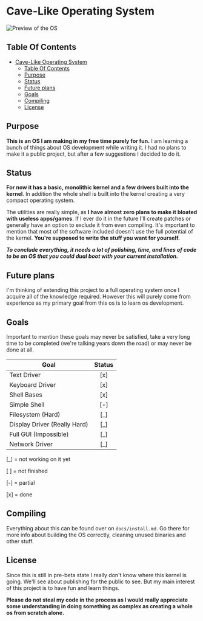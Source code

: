 # Cave-Like Operating System

![Preview of the OS](./docs/preview.png)

## Table Of Contents

- [Cave-Like Operating System](#cave-like-operating-system)
  - [Table Of Contents](#table-of-contents)
  - [Purpose](#purpose)
  - [Status](#status)
  - [Future plans](#future-plans)
  - [Goals](#goals)
  - [Compiling](#compiling)
  - [License](#license)

## Purpose

**This is an OS I am making in my free time purely for fun.** I am learning a bunch of things about OS development while writing it. I had no plans to make it a public project, but after a few suggestions I decided to do it. 

## Status

**For now it has a basic, monolithic kernel and a few drivers built into the kernel**. In addition the whole shell is built into the kernel creating a very compact operating system. 

The utilities are really simple, as **I have almost zero plans to make it bloated with useless apps/games**. If I ever do it in the future I'll create patches or generally have an option to exclude it from even compiling. It's important to mention that most of the software included doesn't use the full potential of the kernel. **You're supposed to write the stuff you want for yourself.** 

***To conclude everything, it needs a lot of polishing, time, and lines of code to be an OS that you could dual boot with your current installation.*** 

## Future plans

I'm thinking of extending this project to a full operating system once I acquire all of the knowledge required. However this will purely come from experience as my primary goal from this os is to learn os development. 

## Goals

Important to mention these goals may never be satisfied, take a very long time to be completed (we're talking years down the road) or may never be done at all.

| Goal                         | Status |
| ---------------------------- |:------:|
| Text Driver                  | [x]    |
| Keyboard Driver              | [x]    |
| Shell Bases                  | [x]    |
| Simple Shell                 | [-]    |
| Filesystem (Hard)            | [_]    |
| Display Driver (Really Hard) | [_]    |
| Full GUI (Impossible)        | [_]    |
| Network Driver               | [_]    |

[_] = not working on it yet

[ ] = not finished

[-] = partial

[x] = done

## Compiling

Everything about this can be found over on `docs/install.md`. Go there for more info about building the OS correctly, cleaning unused binaries and other stuff. 

## License

Since this is still in pre-beta state I really don't know where this kernel is going. We'll see about publishing for the public to see. But my main interest of this project is to have fun and learn things. 

**Please do not steal my code in the process as I would really appreciate some understanding in doing something as complex as creating a whole os from scratch alone.**

